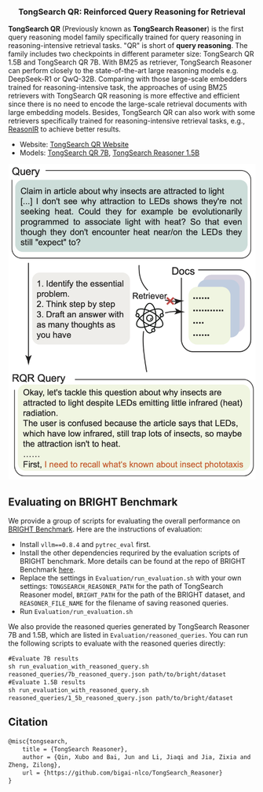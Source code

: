 <h3 align="center">TongSearch QR: Reinforced Query Reasoning for Retrieval</h3>

**TongSearch QR** (Previously known as **TongSearch Reasoner**) is the first query reasoning model family specifically trained for query reasoning in reasoning-intensive retrieval tasks. "QR" is short of **query reasoning**. The family includes two checkpoints in different parameter size: TongSearch QR 1.5B and TongSearch QR 7B. With BM25 as retriever, TongSearch Reasoner can perform closely to the state-of-the-art large reasoning models e.g. DeepSeek-R1 or QwQ-32B. Comparing with those large-scale embedders trained for reasoning-intensive task, the approaches of using BM25 retrievers with TongSearch QR reasoning is more effective and efficient since there is no need to encode the large-scale retrieval documents with large embedding models. Besides, TongSearch QR can also work with some retrievers specifically trained for reasoning-intensive retrieval tasks, e.g., [ReasonIR](https://github.com/facebookresearch/ReasonIR) to achieve better results.

- Website: [TongSearch QR Website](https://bigai-nlco.notion.site/TongSearch-Reasoner-1d6df56b182c80349d71ebfca4c55c1d)
- Models: [TongSearch QR 7B](https://huggingface.co/qratosone/TongSearch_Reasoner_7B), [TongSearch Reasoner 1.5B](https://huggingface.co/qratosone/TongSearch_Reasoner_1_5B_V2_select)

<img src='img/RQR-pic.png'>

## Evaluating on BRIGHT Benchmark
We provide a group of scripts for evaluating the overall performance on [BRIGHT Benchmark](https://brightbenchmark.github.io/). Here are the instructions of evaluation:
- Install `vllm==0.8.4` and `pytrec_eval` first.
- Install the other dependencies requrired by the evaluation scripts of BRIGHT benchmark. More details can be found at the repo of BRIGHT Benchmark [here](https://github.com/xlang-ai/BRIGHT).
- Replace the settings in `Evaluation/run_evaluation.sh` with your own settings: `TONGSEARCH_REASONER_PATH` for the path of TongSearch Reasoner model, `BRIGHT_PATH` for the path of the BRIGHT dataset, and `REASONER_FILE_NAME` for the filename of saving reasoned queries.
- Run `Evaluation/run_evaluation.sh`

We also provide the reasoned queries generated by TongSearch Reasoner 7B and 1.5B, which are listed in `Evaluation/reasoned_queries`. You can run the following scripts to evaluate with the reasoned queries directly:
```
#Evaluate 7B results
sh run_evaluation_with_reasoned_query.sh reasoned_queries/7b_reasoned_query.json path/to/bright/dataset
#Evaluate 1.5B results
sh run_evaluation_with_reasoned_query.sh reasoned_queries/1_5b_reasoned_query.json path/to/bright/dataset
```
## Citation
```
@misc{tongsearch,
	title = {TongSearch Reasoner},
	author = {Qin, Xubo and Bai, Jun and Li, Jiaqi and Jia, Zixia and Zheng, Zilong},
	url = {https://github.com/bigai-nlco/TongSearch_Reasoner}
}
```
